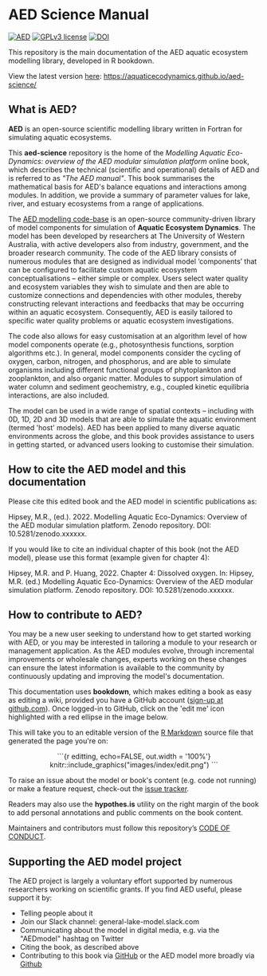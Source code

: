 # AED Science Manual

[![AED](https://img.shields.io/badge/AED-2.0-brightgreen)](https://aquatic.science.uwa.edu.au/research/models/AED/quickstart.html)
[![GPLv3 license](https://img.shields.io/badge/License-GPLv3-blue.svg)](http://perso.crans.org/besson/LICENSE.html)
[![DOI](https://zenodo.org/badge/248450415.svg)](https://zenodo.org/badge/latestdoi/248450415)

This repository is the main documentation of the AED aquatic ecosystem modelling library, developed in R bookdown.

View the latest version [here](https://aquaticecodynamics.github.io/aed-science/): https://aquaticecodynamics.github.io/aed-science/


## What is AED?

**AED** is an open-source scientific modelling library written in Fortran for simulating aquatic ecosystems. 

This **aed-science** repository is the home of the *Modelling Aquatic Eco-Dynamics: overview of the AED modular simulation platform* online book, which describes the technical (scientific and operational) details of AED and is referred to as *"The AED manual"*. This book summarises the mathematical basis for AED's balance equations and interactions among modules. In addition, we provide a summary of parameter values for lake, river, and estuary ecosystems from a range of applications.


The [AED modelling code-base](https://github.com/AquaticEcoDynamics/libaed-water) is an open-source community-driven library of model components for simulation of **Aquatic Ecosystem Dynamics**. The model has been developed by researchers at The University of Western Australia, with active developers also from industry, government, and the broader research community. The code of the AED library consists of numerous modules that are designed as individual model ‘components’ that can be configured to facilitate custom aquatic ecosystem conceptualisations – either simple or complex. Users select water quality and ecosystem variables they wish to simulate and then are able to customize connections and dependencies with other modules, thereby constructing relevant interactions and feedbacks that may be occurring within an aquatic ecosystem. Consequently, AED is easily tailored to specific water quality problems or aquatic ecosystem investigations. 

The code also allows for easy customisation at an algorithm level of how model components operate (e.g., photosynthesis functions, sorption algorithms etc.). In general, model components consider the cycling of oxygen, carbon, nitrogen, and phosphorus, and are able to simulate organisms including different functional groups of phytoplankton and zooplankton, and also organic matter. Modules to support simulation of water column and sediment geochemistry, e.g., coupled kinetic equilibria interactions, are also included.

The model can be used in a wide range of spatial contexts – including with 0D, 1D, 2D and 3D models that are able to simulate the aquatic environment (termed 'host' models). AED has been applied to many diverse aquatic environments across the globe, and this book provides assistance to users in getting started, or advanced users looking to customise their simulation.


## How to cite the AED model and this documentation

Please cite this edited book and the AED model in scientific publications as: 

Hipsey, M.R., (ed.). 2022. Modelling Aquatic Eco-Dynamics: Overview of the AED modular simulation platform.
Zenodo repository. DOI: 10.5281/zenodo.xxxxxx. 

If you would like to cite an individual chapter of this book (not the AED model), please
use this format (example given for chapter 4): 

Hipsey, M.R. and P. Huang, 2022. Chapter 4: Dissolved oxygen. In: Hipsey, M.R. (ed.) Modelling Aquatic Eco-Dynamics: Overview of the AED modular simulation platform. Zenodo repository. DOI: 10.5281/zenodo.xxxxxx.


## How to contribute to AED?

You may be a new user seeking to understand how to get started working with AED, or you may be interested in tailoring a module to your research or management application. As the AED modules evolve, through incremental improvements or wholesale changes, experts working on these changes can ensure the latest information is available to the community by continuously updating and improving the model's documentation.

This documentation uses **bookdown**, which makes editing a book as easy as editing a wiki, provided you have a GitHub account ([sign-up at github.com](https://github.com/)). Once logged-in to GitHub, click on the 'edit me' icon highlighted with a red ellipse in the image below.

This will take you to an editable version of the [R Markdown](http://rmarkdown.rstudio.com/) source file that generated the page you're on:

<center>
```{r editting, echo=FALSE, out.width = '100%'}
knitr::include_graphics("images/index/edit.png")
```
</center>

To raise an issue about the model or book's content (e.g. code not running) or make a feature request, check-out the [issue tracker](hhttps://github.com/AquaticEcoDynamics/aed-science/issues).

Readers may also use the **hypothes.is** utility on the right margin of the book to add personal annotations and public comments on the book content.

Maintainers and contributors must follow this repository’s [CODE OF CONDUCT](https://github.com/AquaticEcoDynamics/aed-science/blob/master/CODE_OF_CONDUCT.md).


## Supporting the AED model project

The AED project is largely a voluntary effort supported by numerous researchers working on scientific grants. If you find AED useful, please support it by:

- Telling people about it
- Join our Slack channel: general-lake-model.slack.com
- Communicating about the model in digital media, e.g. via the "AEDmodel" hashtag on Twitter 
- Citing the book, as described above
- Contributing to this book via [GitHub](https://github.com/AquaticEcoDynamics/aed-science) or the AED model more broadly via [Github](https://github.com/AquaticEcoDynamics)

